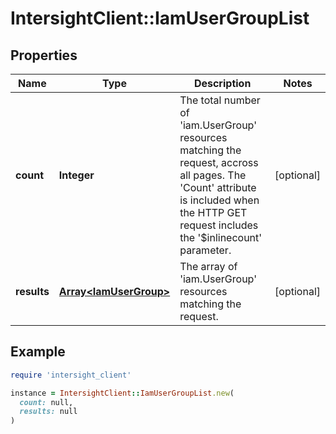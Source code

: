 # IntersightClient::IamUserGroupList

## Properties

| Name | Type | Description | Notes |
| ---- | ---- | ----------- | ----- |
| **count** | **Integer** | The total number of &#39;iam.UserGroup&#39; resources matching the request, accross all pages. The &#39;Count&#39; attribute is included when the HTTP GET request includes the &#39;$inlinecount&#39; parameter. | [optional] |
| **results** | [**Array&lt;IamUserGroup&gt;**](IamUserGroup.md) | The array of &#39;iam.UserGroup&#39; resources matching the request. | [optional] |

## Example

```ruby
require 'intersight_client'

instance = IntersightClient::IamUserGroupList.new(
  count: null,
  results: null
)
```

